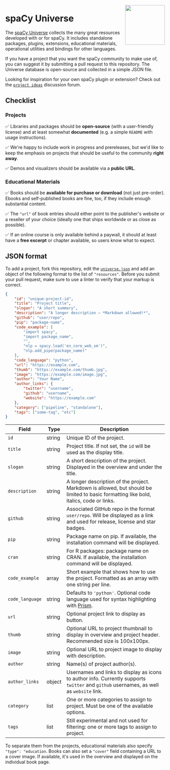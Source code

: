 <a href="https://explosion.ai"><img src="https://explosion.ai/assets/img/logo.svg" width="125" height="125" align="right" /></a>

# spaCy Universe

The [spaCy Universe](https://spacy.io/universe) collects the many great resources developed with or for spaCy. It
includes standalone packages, plugins, extensions, educational materials,
operational utilities and bindings for other languages.

If you have a project that you want the spaCy community to make use of, you can
suggest it by submitting a pull request to this repository. The Universe
database is open-source and collected in a simple JSON file.

Looking for inspiration for your own spaCy plugin or extension? Check out the
[`project ideas`](https://github.com/explosion/spaCy/discussions?discussions_q=category%3A%22New+Features+%26+Project+Ideas%22) 
discussion forum.

## Checklist

### Projects

✅ Libraries and packages should be **open-source** (with a user-friendly license) and at least somewhat **documented** (e.g. a simple `README` with usage instructions).

✅ We're happy to include work in progress and prereleases, but we'd like to keep the emphasis on projects that should be useful to the community **right away**.

✅ Demos and visualizers should be available via a **public URL**.

### Educational Materials

✅ Books should be **available for purchase or download** (not just pre-order). Ebooks and self-published books are fine, too, if they include enough substantial content.

✅ The `"url"` of book entries should either point to the publisher's website or a reseller of your choice (ideally one that ships worldwide or as close as possible).

✅ If an online course is only available behind a paywall, it should at least have a **free excerpt** or chapter available, so users know what to expect.

## JSON format

To add a project, fork this repository, edit the [`universe.json`](meta/universe.json)
and add an object of the following format to the list of `"resources"`. Before
you submit your pull request, make sure to use a linter to verify that your
markup is correct.

```json
{
    "id": "unique-project-id",
    "title": "Project title",
    "slogan": "A short summary",
    "description": "A longer description – *Markdown allowed!*",
    "github": "user/repo",
    "pip": "package-name",
    "code_example": [
        "import spacy",
        "import package_name",
        "",
        "nlp = spacy.load('en_core_web_sm')",
        "nlp.add_pipe(package_name)"
    ],
    "code_language": "python",
    "url": "https://example.com",
    "thumb": "https://example.com/thumb.jpg",
    "image": "https://example.com/image.jpg",
    "author": "Your Name",
    "author_links": {
        "twitter": "username",
        "github": "username",
        "website": "https://example.com"
    },
    "category": ["pipeline", "standalone"],
    "tags": ["some-tag", "etc"]
}
```

|  Field | Type | Description |
| --- | --- | --- |
| `id` | string | Unique ID of the project. |
| `title` | string | Project title. If not set, the `id` will be used as the display title. |
| `slogan` | string | A short description of the project. Displayed in the overview and under the title. |
| `description` | string | A longer description of the project. Markdown is allowed, but should be limited to basic formatting like bold, italics, code or links. |
| `github` | string | Associated GitHub repo in the format `user/repo`. Will be displayed as a link and used for release, license and star badges. |
| `pip` | string | Package name on pip. If available, the installation command will be displayed. |
| `cran` | string | For R packages: package name on CRAN. If available, the installation command will be displayed. |
| `code_example` | array | Short example that shows how to use the project. Formatted as an array with one string per line. |
| `code_language` | string | Defaults to `'python'`. Optional code language used for syntax highlighting with [Prism](http://prismjs.com/). |
| `url` | string | Optional project link to display as button. |
| `thumb` | string | Optional URL to project thumbnail to display in overview and project header. Recommended size is 100x100px. |
| `image` | string | Optional URL to project image to display with description. |
| `author` | string | Name(s) of project author(s). |
| `author_links` | object | Usernames and links to display as icons to author info. Currently supports `twitter` and `github` usernames, as well as `website` link. |
| `category` | list | One or more categories to assign to project. Must be one of the available options. |
| `tags` | list | Still experimental and not used for filtering: one or more tags to assign to project. |

To separate them from the projects, educational materials also specify
`"type": "education`. Books can also set a `"cover"` field containing a URL
to a cover image. If available, it's used in the overview and displayed on
the individual book page.
